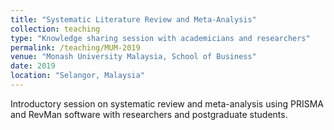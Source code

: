 ```yaml
---
title: "Systematic Literature Review and Meta-Analysis"
collection: teaching
type: "Knowledge sharing session with academicians and researchers"
permalink: /teaching/MUM-2019
venue: "Monash University Malaysia, School of Business"
date: 2019
location: "Selangor, Malaysia"
---
```


Introductory session on systematic review and meta-analysis using PRISMA and RevMan software with researchers and postgraduate students.
